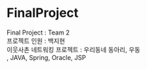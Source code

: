 # FinalProject<br>
Final Project : Team 2<br>
프로젝트 인원 : 백지현 <br>
이웃사촌 네트워킹 프로젝트 : 우리동네 동아리, 우동<br>,
JAVA, Spring, Oracle, JSP 
